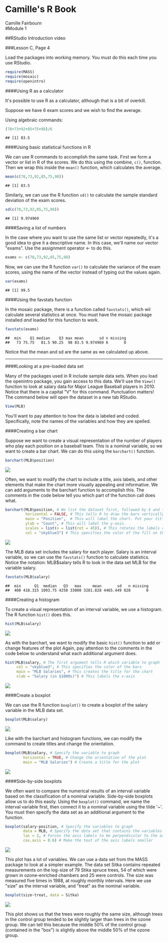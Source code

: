 # Camille's R Book
Camille Fairbourn  
#Module 1

##RStudio Introduction video

###Lesson C, Page 4

Load the packages into working memory. You must do this each time you use RStudio.

```r
require(MASS)
require(mosaic)
require(openintro)
```

####Using R as a calculator

It's possible to use R as a calculator, although that is a bit of overkill.

Suppose we have 6 exam scores and we wish to find the average.

Using algebraic commands:

```r
(78+73+92+85+75+98)/6
```

```
## [1] 83.5
```

####Using basic statistical functions in R

We can use R commands to accomplish the same task. First we form a vector or list in R of the scores. We do this using the combine, `c()`, function. Then we wrap this inside the `mean()` function, which calculates the average.


```r
mean(c(78,73,92,85,75,98))
```

```
## [1] 83.5
```

Similarly, we can use the R function `sd()` to calculate the sample standard deviation of the exam scores.


```r
sd(c(78,73,92,85,75,98))
```

```
## [1] 9.974969
```

####Saving a list of numbers

In the case where you want to use the same list or vector repeatedly, it's a good idea to give it a descriptive name. In this case, we'll name our vector "exams". Use the assignment operator <- to do this.


```r
exams <- c(78,73,92,85,75,98)
```

Now, we can use the R function `var()` to calculate the variance of the exam scores, using the name of the vector instead of typing out the values again.


```r
var(exams)
```

```
## [1] 99.5
```

####Using the favstats function

In the mosaic package, there is a function called `favstats()`, which wil calculate several statistics at once. You must have the mosaic package installed *and* loaded for this function to work.


```r
favstats(exams)
```

```
##  min    Q1 median    Q3 max mean       sd n missing
##   73 75.75   81.5 90.25  98 83.5 9.974969 6       0
```

Notice that the mean and sd are the same as we calculated up above.

***

####Looking at a pre-loaded data set

Many of the packages used in R include sample data sets. When you load the openintro package, you gain access to this data. We'll use the `View()` function to look at salary data for Major League Baseball players in 2010. Notice that there is a capital "V" for this command. Punctuation matters! The command below will open the dataset in a new tab RStudio.


```r
View(MLB)
```

You'll want to pay attention to how the data is labeled and coded. Specifically, note the names of the variables and how they are spelled.

####Creating a bar chart

Suppose we want to create a visual representation of the number of players who play each position on a baseball team. This is a nominal variable, so we want to create a bar chart.  We can do this using the `barchart()` function.


```r
barchart(MLB$position)
```

![](Module01_files/figure-html/unnamed-chunk-8-1.png)<!-- -->

Often, we want to modify the chart to include a title, axis labels, and other elements that make the chart more visually appealing and informative. We can add arguments to the barchart function to accomplish this. The comments in the code below tell you which part of the function call does what.


```r
barchart(MLB$position, # We list the dataset first, followed by $ and then the name of the variable
         horizontal = FALSE, # This tells R to draw the bars vertically
         main = "Position",  # This will label the chart. Put your title in quotation marks.
         ylab = "Count", # This will label the y-axis.
         scales = list(x = list(rot = 45)), # This rotates the labels on the x-axis to make them easier to read.
         col = "skyblue3") # This specifies the color of the fill on the bars.
```

![](Module01_files/figure-html/unnamed-chunk-9-1.png)<!-- -->

The MLB data set includes the salary for each player. Salary is an interval variable, so we can use the `favstats()` function to calculate statistics. Notice the notation: MLB$salary tells R to look in the data set MLB for the variable salary.


```r
favstats(MLB$salary)
```

```
##  min      Q1  median   Q3   max     mean       sd   n missing
##  400 418.315 1093.75 4250 33000 3281.828 4465.449 828       0
```

####Creating a histogram

To create a visual representation of an interval variable, we use a histogram. The R function `hist()` does this. 


```r
hist(MLB$salary)
```

![](Module01_files/figure-html/unnamed-chunk-11-1.png)<!-- -->

As with the barchart, we want to modify the basic `hist()` function to add or change features of the plot Again, pay attention to the comments in the code below to understand what each additional argument does.


```r
hist(MLB$salary, # The first argument tells R which variable to graph
     col = "skyblue3", # This specifies the color of the bars
     main = "MLB Salaries", # This creates the title for the chart
     xlab = "Salary (in $1000s)") # This labels the x-axis
```

![](Module01_files/figure-html/unnamed-chunk-12-1.png)<!-- -->

####Create a boxplot

We can use the R function `boxplot()` to create a boxplot of the salary variable in the MLB data set.


```r
boxplot(MLB$salary)
```

![](Module01_files/figure-html/unnamed-chunk-13-1.png)<!-- -->

Like with the barchart and histogram functions, we can modify the command to create titles and change the orientation.


```r
boxplot(MLB$salary, # Specify the variable to graph
        horizontal = TRUE, # Change the orientation of the plot
        main = "MLB Salaries") # Create a title for the plot
```

![](Module01_files/figure-html/unnamed-chunk-14-1.png)<!-- -->

####Side-by-side boxplots

We often want to compare the numerical results of an interval variable based on the classification of a nominal variable. Side-by-side boxplots allow us to do this easily. Using the `boxplot()` command, we name the interval variable first, then connect it to a nominal variable using the tilde '~'. You must then specify the data set as an additional argument to the function.


```r
boxplot(salary~position, # Specify the variables to graph
        data = MLB, # Specify the data set that contains the variables
        las = 2, # Forces the axis labels to be perpendicular to the axes
        cex.axis = 0.6) # Make the text of the axis labels smaller
```

![](Module01_files/figure-html/unnamed-chunk-15-1.png)<!-- -->

This plot has a lot of variables. We can use a data set from the MASS package to look at a simpler example. The data set Sitka contains repeated measurements on the log-size of 79 Stika spruce trees, 54 of which were grown in ozone-enriched chambers and 25 were controls. The size was measured five times in 1988, at roughly monthly intervals. Here we use "size" as the interval variable, and "treat" as the nominal variable.


```r
boxplot(size~treat, data = Sitka)
```

![](Module01_files/figure-html/unnamed-chunk-16-1.png)<!-- -->

This plot shows us that the trees were roughly the same size, although trees in the control group tended to be slightly larger than trees in the ozone group. We can tell this because the middle 50% of the control group (contained in the "box") is slightly above the middle 50% of the ozone group.
